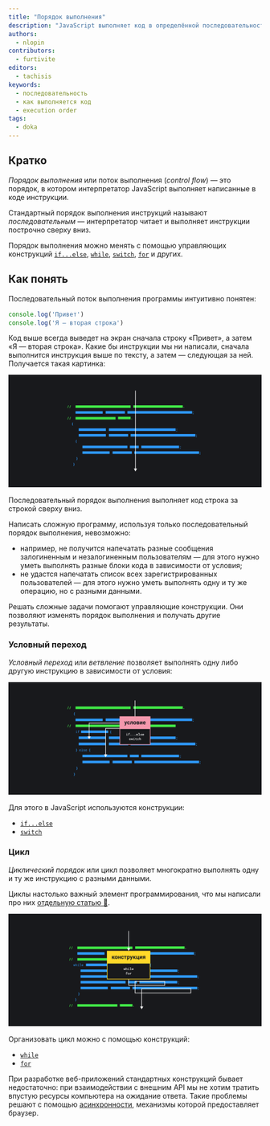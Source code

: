```yaml
---
title: "Порядок выполнения"
description: "JavaScript выполняет код в определённой последовательности. Разбираемся, в какой, и как это можно менять."
authors:
  - nlopin
contributors:
  - furtivite
editors:
  - tachisis
keywords:
  - последовательность
  - как выполняется код
  - execution order
tags:
  - doka
---
```


## Кратко

_Порядок выполнения_ или поток выполнения (_control flow_) — это порядок, в котором интерпретатор JavaScript выполняет написанные в коде инструкции.

Стандартный порядок выполнения инструкций называют _последовательным_ — интерпретатор читает и выполняет инструкции построчно сверху вниз.

Порядок выполнения можно менять с помощью управляющих конструкций [`if...else`](/js/if-else/), [`while`](/js/while/), [`switch`](/js/switch/), [`for`](/js/for/) и других.

## Как понять

Последовательный поток выполнения программы интуитивно понятен:

```js
console.log('Привет')
console.log('Я — вторая строка')
```

Код выше всегда выведет на экран сначала строку «Привет», а затем «Я — вторая строка». Какие бы инструкции мы ни написали, сначала выполнится инструкция выше по тексту, а затем — следующая за ней. Получается такая картинка:

![Схема последовательного выполнения кода.](images/sequential.png)

Последовательный порядок выполнения выполняет код строка за строкой сверху вниз.

Написать сложную программу, используя только последовательный порядок выполнения, невозможно:

- например, не получится напечатать разные сообщения залогиненным и незалогиненным пользователям — для этого нужно уметь выполнять разные блоки кода в зависимости от условия;
- не удастся напечатать список всех зарегистрированных пользователей — для этого нужно уметь выполнять одну и ту же операцию, но с разными данными.

Решать сложные задачи помогают управляющие конструкции. Они позволяют изменять порядок выполнения и получать другие результаты.

### Условный переход

_Условный переход_ или _ветвление_ позволяет выполнять одну либо другую инструкцию в зависимости от условия:

![Схема условного перехода.](images/conditional.png)

Для этого в JavaScript используются конструкции:

- [`if...else`](/js/if-else/)
- [`switch`](/js/switch/)

### Цикл

_Циклический порядок_ или цикл позволяет многократно выполнять одну и ту же инструкцию с разными данными.

Циклы настолько важный элемент программирования, что мы написали про них [отдельную статью 🔄](/js/loop/).

![Схема цикла.](images/loop.png)

Организовать цикл можно с помощью конструкций:

- [`while`](/js/while/)
- [`for`](/js/for/)

При разработке веб-приложений стандартных конструкций бывает недостаточно: при взаимодействии с внешним API мы не хотим тратить впустую ресурсы компьютера на ожидание ответа. Такие проблемы решают с помощью [асинхронности](/js/async-in-js/), механизмы которой предоставляет браузер.
